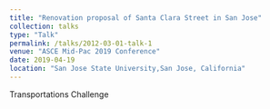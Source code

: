 ```yaml
---
title: "Renovation proposal of Santa Clara Street in San Jose"
collection: talks
type: "Talk"
permalink: /talks/2012-03-01-talk-1
venue: "ASCE Mid-Pac 2019 Conference"
date: 2019-04-19
location: "San Jose State University,San Jose, California"
---
```


Transportations Challenge
